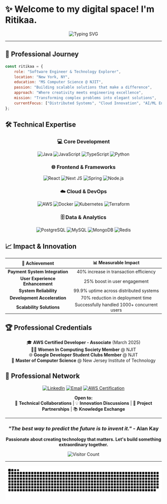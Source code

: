 # ✨ Welcome to my digital space! I'm Ritikaa.

<div align="center">
  
![Typing SVG](https://readme-typing-svg.herokuapp.com?font=Fira+Code&pause=1000&color=FF4444&center=true&vCenter=true&width=500&lines=Software+Engineer;Front-end+Developer;Java+Developer+%7C+Full-Stack+Developer;ML+Pipeline+Designer;Prompt+Engineer)

</div>

---

## 🎯 Professional Journey

```javascript
const ritikaa = {
    role: "Software Engineer & Technology Explorer",
    location: "New York, NY",
    education: "MS Computer Science @ NJIT",
    passion: "Building scalable solutions that make a difference",
    approach: "Where creativity meets engineering excellence",
    mission: "Transforming complex problems into elegant solutions",
    currentFocus: ["Distributed Systems", "Cloud Innovation", "AI/ML Engineering"]
};
```

## 🛠️ Technical Expertise

<div align="center">

### 💻 **Core Development**
![Java](https://img.shields.io/badge/java-%23ED8B00.svg?style=for-the-badge&logo=openjdk&logoColor=white)
![JavaScript](https://img.shields.io/badge/javascript-%23323330.svg?style=for-the-badge&logo=javascript&logoColor=%23F7DF1E)
![TypeScript](https://img.shields.io/badge/typescript-%23007ACC.svg?style=for-the-badge&logo=typescript&logoColor=white)
![Python](https://img.shields.io/badge/python-3670A1?style=for-the-badge&logo=python&logoColor=ffdd54)

### 🌐 **Frontend & Frameworks**
![React](https://img.shields.io/badge/react-%2320232a.svg?style=for-the-badge&logo=react&logoColor=%2361DAFB)
![Next JS](https://img.shields.io/badge/Next-black?style=for-the-badge&logo=next.js&logoColor=white)
![Spring](https://img.shields.io/badge/spring-%236DB33F.svg?style=for-the-badge&logo=spring&logoColor=white)
![Node.js](https://img.shields.io/badge/node.js-6DA55F?style=for-the-badge&logo=node.js&logoColor=white)

### ☁️ **Cloud & DevOps**
![AWS](https://img.shields.io/badge/AWS-%23FF9900.svg?style=for-the-badge&logo=amazon-aws&logoColor=white)
![Docker](https://img.shields.io/badge/docker-%230db7ed.svg?style=for-the-badge&logo=docker&logoColor=white)
![Kubernetes](https://img.shields.io/badge/kubernetes-%23326ce5.svg?style=for-the-badge&logo=kubernetes&logoColor=white)
![Terraform](https://img.shields.io/badge/terraform-%235835CC.svg?style=for-the-badge&logo=terraform&logoColor=white)

### 🗄️ **Data & Analytics**
![PostgreSQL](https://img.shields.io/badge/postgres-%23316192.svg?style=for-the-badge&logo=postgresql&logoColor=white)
![MySQL](https://img.shields.io/badge/mysql-%2300f.svg?style=for-the-badge&logo=mysql&logoColor=white)
![MongoDB](https://img.shields.io/badge/MongoDB-%234ea94b.svg?style=for-the-badge&logo=mongodb&logoColor=white)
![Redis](https://img.shields.io/badge/redis-%23DD0031.svg?style=for-the-badge&logo=redis&logoColor=white)

</div>

## 📈 Impact & Innovation

<div align="center">

| 🎯 **Achievement** | 📊 **Measurable Impact** |
|:---:|:---:|
| **Payment System Integration** | 40% increase in transaction efficiency |
| **User Experience Enhancement** | 25% boost in user engagement |
| **System Reliability** | 99.9% uptime across distributed systems |
| **Development Acceleration** | 70% reduction in deployment time |
| **Scalability Solutions** | Successfully handled 1000+ concurrent users |

</div>


## 🏆 Professional Credentials

<div align="center">

🎓 **AWS Certified Developer - Associate** (March 2025)  
👩‍💻 **Women In Computing Society Member** @ NJIT  
🌐 **Google Developer Student Clubs Member** @ NJIT  
🎯 **Master of Computer Science** @ New Jersey Institute of Technology  

</div>

## 🤝 Professional Network

<div align="center">

[![LinkedIn](https://img.shields.io/badge/LinkedIn-%230077B5.svg?style=for-the-badge&logo=linkedin&logoColor=white)](https://linkedin.com/in/ritikaakailas)
[![Email](https://img.shields.io/badge/Professional_Email-D14836?style=for-the-badge&logo=gmail&logoColor=white)](mailto:ritikaakailas@gmail.com)
[![AWS Certification](https://img.shields.io/badge/AWS_Certified-FF9900?style=for-the-badge&logo=amazon-aws&logoColor=white)](https://www.credly.com/badges/64a45b0e-ec75-4bee-8731-8a4ffdab7fb7/whatsapp)

**Open to:**  
🔗 **Technical Collaborations** | 💡 **Innovation Discussions** | 🚀 **Project Partnerships** | 📚 **Knowledge Exchange**

</div>

---

<div align="center">

### *"The best way to predict the future is to invent it."* - Alan Kay

**Passionate about creating technology that matters. Let's build something extraordinary together.**

![Visitor Count](https://komarev.com/ghpvc/?username=Ritikaa24k&color=blueviolet&style=for-the-badge)


---

<div align="center">
  <img src="https://raw.githubusercontent.com/Platane/snk/output/github-contribution-grid-snake.svg" alt="Contribution Activity" />
</div>
